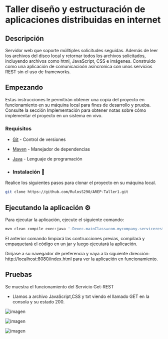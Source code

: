 # Taller diseño y estructuración de aplicaciones distribuidas en internet

## Descripción

Servidor web que soporte múlltiples solicitudes seguidas. Además de leer los archivos del disco local y retornar todos los archivos solicitados, incluyendo archivos como html, JavaScript, CSS e imágenes. Construido como una aplicación de comunicacioón asíncronica con unos servicios REST sin el uso de frameworks.

## Empezando

Estas instrucciones le permitirán obtener una copia del proyecto en funcionamiento en su máquina local para fines de desarrollo y prueba. Consulte la sección Implementación para obtener notas sobre cómo implementar el proyecto en un sistema en vivo.

### Requisitos

* [Git](https://git-scm.com/) - Control de versiones
* [Maven](https://maven.apache.org/) - Manejador de dependencias
* [Java](https://www.oracle.com/java/technologies/downloads/#java17) - Lenguaje de programación

* ### Instalación 🔧

Realice los siguientes pasos para clonar el proyecto en su máquina local.

```bash
git clone https://github.com/RulosS290/AREP-Taller1.git
```

## Ejecutando la aplicación ⚙️

Para ejecutar la aplicación, ejecute el siguiente comando:

```bash
mvn clean compile exec:java '-Dexec.mainClass=com.mycompany.servicerest.ServiceREST'
```

El anterior comando limpiará las contrucciones previas, compilará y empaquetará el código en un jar y luego ejecutará la aplicación.

Diríjase a su navegador de preferencia y vaya a la siguiente dirección: http://localhost:8080/index.html para ver la aplicación en funcionamiento.

## Pruebas

Se muestra el funcionamiento del Servicio Get-REST

* Llamos a archivo JavaScript,CSS y txt viendo el llamado GET en la consola y su estado 200.

![imagen](https://github.com/user-attachments/assets/79972590-e04a-4b82-b9e5-416123756ec3)

![imagen](https://github.com/user-attachments/assets/e0c8c3cb-ce9a-444b-89b8-8e68ffb8e6d8)

![imagen](https://github.com/user-attachments/assets/96b1599c-c6f4-4851-bf4e-eb66885026c6)




